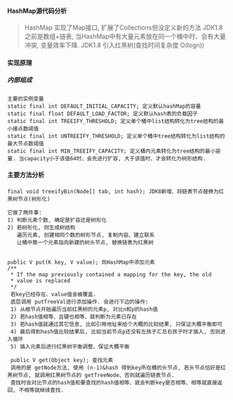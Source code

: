 
#### HashMap源代码分析

> HashMap 实现了Map接口, 扩展了Collections但没定义新的方法
> JDK1.8 之前是数组+链表, 当HashMap中有大量元素放在同一个桶中时、会有大量冲突, 变量效率下降. JDK1.8 引入红黑树(查找时间复杂度 O(logn))

#### 实现原理
##### 内部组成
```
主要的实例变量
static final int DEFAULT_INITIAL_CAPACITY; 定义默认hashMap的容量
static final float DEFAULT_LOAD_FACTOR; 定义默认hash表的负载因子
static final int TREEIFY_THRESHOLD; 定义单个桶中list结构转化为tree结构的最小接点数阈值
static final int UNTREEIFY_THRESHOLD; 定义单个桶中tree结构转化为list结构的最大节点数阈值
static final int MIN_TREEIFY_CAPACITY; 定义桶内元素转化为tree结构的最小容量. 当capacity小于该值64时、会先进行扩容, 大于该值时、才会转化为树形结构.
```

#### 主要方法分析
```
final void treeifyBin(Node[] tab, int hash); JDK8新增、将链表节点替换为红黑树节点(树形化)

它做了两件事:
1) 判断元素个数, 确定是扩容还是树形化
2) 若树形化, 则生成树结构
   遍历元素, 创建相同个数的树形节点, 复制内容、建立联系
   让桶中第一个元素指向新建的树头节点, 替换链表为红黑树


public V put(K key, V value); 向HashMap中添加元素
/**
 * If the map previously contained a mapping for the key, the old
 * value is replaced
 */
 若key已经存在、value值会被覆盖. 
 底层调用 putTreeVal进行添加操作. 会进行下边的操作:
 1) 从根节点开始遍历当前红黑树的元素p, 对比n和p的hash值
 2) 若hash值相等、且键也相等、就判断为元素已存在
 3) 若hash值就通过其它信息, 比如引用地址来给个大概的比较结果, 只保证大概平衡即可
 4) 最后得到hash值比较结果后, 比如当前节点p还没有左孩子汇总右孩子时才插入, 否则进入循环
 5) 插入元素后进行红黑树平衡调整、保证大概平衡
 
 public V get(Object key); 查找元素
 调用的是 getNode方法, 使用 (n-1)&hash 得到key所在桶的头节点, 若头节点恰好是红黑树节点, 就调用红黑树节点的 getTreeNode、否则就遍历链表节点.
 查找时会对比节点的hash值和要查找的hash值相等、就会判断key是否相等、相等就直接返回, 不相等就继续查找.
 
```